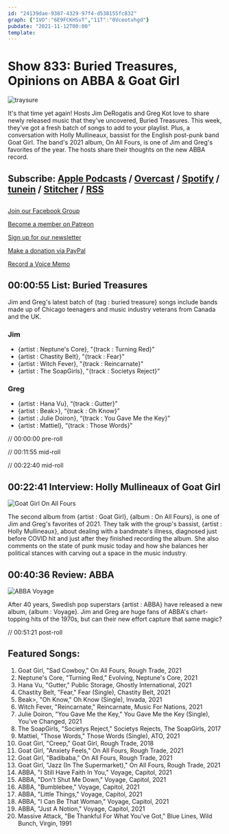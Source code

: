 ```yaml
---
id: "24139dae-9387-4329-97f4-d538155fc832"
graph: {"1VO":"6E9FCKHSvT","11T":"0Vceotxhgd"}
pubdate: "2021-11-12T00:00"
template: 
---
```






# Show 833: Buried Treasures, Opinions on ABBA & Goat Girl

![traysure](https://static.soundopinions.org/images/2021/traysure.jpeg)

It's that time yet again! Hosts Jim DeRogatis and Greg Kot love to share newly released music that they've uncovered, Buried Treasures. This week, they've got a fresh batch of songs to add to your playlist. Plus, a conversation with Holly Mullineaux, bassist for the English post-punk band Goat Girl. The band's 2021 album, On All Fours, is one of Jim and Greg's favorites of the year. The hosts share their thoughts on the new ABBA record. 



## Subscribe: [Apple Podcasts](https://itunes.apple.com/us/podcast/sound-opinions/id94793843) / [Overcast](https://overcast.fm/itunes94793843/sound-opinions) / [Spotify](https://open.spotify.com/show/1kNR8YL7TBrQuRxDdS4wtU) / [tunein](https://tunein.com/podcasts/Music-Podcasts/Sound-Opinions-p60273/) / [Stitcher](http://www.stitcher.com/podcast/sound-opinions) / [RSS](https://feeds.simplecast.com/Nn6fjnB0)



## 

[Join our Facebook Group](https://bit.ly/3sivr9T)

[Become a member on Patreon](https://bit.ly/3slWZvc)

[Sign up for our newsletter](https://bit.ly/3eEvRnG)

[Make a donation via PayPal](https://bit.ly/3dmt9lU)

[Record a Voice Memo](https://bit.ly/2RyD5Ah)



## 00:00:55 List: Buried Treasures

Jim and Greg's latest batch of {tag : buried treasure} songs include bands made up of Chicago teenagers and music industry veterans from Canada and the UK.


### Jim

- {artist : Neptune's Core}, "{track : Turning Red}"
- {artist : Chastity Belt}, "{track : Fear}"
- {artist : Witch Fever}, "{track : Reincarnate}"
- {artist : The SoapGirls}, "{track : Societys Reject}"


### Greg

- {artist : Hana Vu}, “{track : Gutter}”
- {artist : Beak>}, “{track : Oh Know}”
- {artist : Julie Doiron}, “{track : You Gave Me the Key}”
- {artist : Mattiel}, “{track : Those Words}”

// 00:00:00 pre-roll

// 00:11:55 mid-roll

// 00:22:40 mid-roll



## 00:22:41 Interview: Holly Mullineaux of Goat Girl

![Goat Girl On All Fours](https://static.soundopinions.org/assets/833/11T12.jpg)

The second album from {artist : Goat Girl}, {album : On All Fours}, is one of Jim and Greg's favorites of 2021. They talk with the group's bassist, {artist : Holly Mullineaux}, about dealing with a bandmate's illness, diagnosed just before COVID hit and just after they finished recording the album. She also comments on the state of punk music today and how she balances her political stances with carving out a space in the music industry.



## 00:40:36 Review: ABBA

![ABBA Voyage](https://static.soundopinions.org/assets/833/1VO12.jpg)

After 40 years, Swedish pop superstars {artist : ABBA} have released a new album, {album : Voyage}. Jim and Greg are huge fans of ABBA's chart-topping hits of the 1970s, but can their new effort capture that same magic?

// 00:51:21 post-roll



## Featured Songs:

1. Goat Girl, "Sad Cowboy," On All Fours, Rough Trade, 2021
2. Neptune's Core, "Turning Red," Evolving, Neptune's Core, 2021
3. Hana Vu, "Gutter," Public Storage, Ghostly International, 2021
4. Chastity Belt, "Fear," Fear (Single), Chastity Belt, 2021
5. Beak>, "Oh Know," Oh Know (Single), Invada, 2021
6. Witch Fever, "Reincarnate," Reincarnate, Music For Nations, 2021
7. Julie Doiron, "You Gave Me the Key," You Gave Me the Key (Single), You've Changed, 2021
8. The SoapGirls, "Societys Reject," Societys Rejects, The SoapGirls, 2017
9. Mattiel, "Those Words," Those Words (Single), ATO, 2021
10. Goat Girl, "Creep," Goat Girl, Rough Trade, 2018
11. Goat Girl, "Anxiety Feels," On All Fours, Rough Trade, 2021
12. Goat Girl, "Badibaba," On All Fours, Rough Trade, 2021
13. Goat Girl, "Jazz (In The Supermarket)," On All Fours, Rough Trade, 2021
14. ABBA, "I Still Have Faith In You," Voyage, Capitol, 2021
15. ABBA, "Don't Shut Me Down," Voyage, Capitol, 2021
16. ABBA, "Bumblebee," Voyage, Capitol, 2021
17. ABBA, "Little Things," Voyage, Capitol, 2021
18. ABBA, "I Can Be That Woman," Voyage, Capitol, 2021
19. ABBA, "Just A Notion," Voyage, Capitol, 2021
20. Massive Attack, "Be Thankful For What You've Got," Blue Lines, Wild Bunch, Virgin, 1991